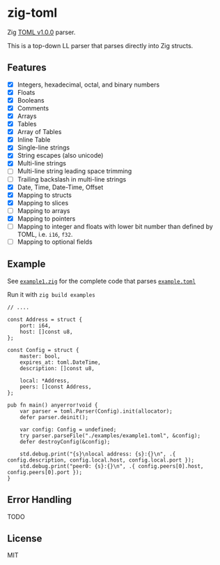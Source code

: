 # zig-toml

Zig [TOML v1.0.0](https://toml.io/en/v1.0.0) parser.

This is a top-down LL parser that parses directly into Zig structs.

## Features
* [x] Integers, hexadecimal, octal, and binary numbers
* [x] Floats
* [x] Booleans
* [x] Comments
* [x] Arrays
* [x] Tables
* [x] Array of Tables
* [x] Inline Table
* [x] Single-line strings
* [x] String escapes (also unicode)
* [x] Multi-line strings
* [ ] Multi-line string leading space trimming
* [ ] Trailing backslash in multi-line strings
* [x] Date, Time, Date-Time, Offset
* [x] Mapping to structs
* [x] Mapping to slices
* [ ] Mapping to arrays
* [x] Mapping to pointers
* [ ] Mapping to integer and floats with lower bit number than defined by TOML, i.e. `i16`, `f32`.
* [ ] Mapping to optional fields

## Example
See [`example1.zig`](./examples/example1.zig) for the complete code that parses [`example.toml`](./examples/example1.toml)

Run it with `zig build examples`
```zig
// .... 

const Address = struct {
    port: i64,
    host: []const u8,
};

const Config = struct {
    master: bool,
    expires_at: toml.DateTime,
    description: []const u8,

    local: *Address,
    peers: []const Address,
};

pub fn main() anyerror!void {
    var parser = toml.Parser(Config).init(allocator);
    defer parser.deinit();

    var config: Config = undefined;
    try parser.parseFile("./examples/example1.toml", &config);
    defer destroyConfig(&config);

    std.debug.print("{s}\nlocal address: {s}:{}\n", .{ config.description, config.local.host, config.local.port });
    std.debug.print("peer0: {s}:{}\n", .{ config.peers[0].host, config.peers[0].port });
}
```

## Error Handling
TODO

## License
MIT
